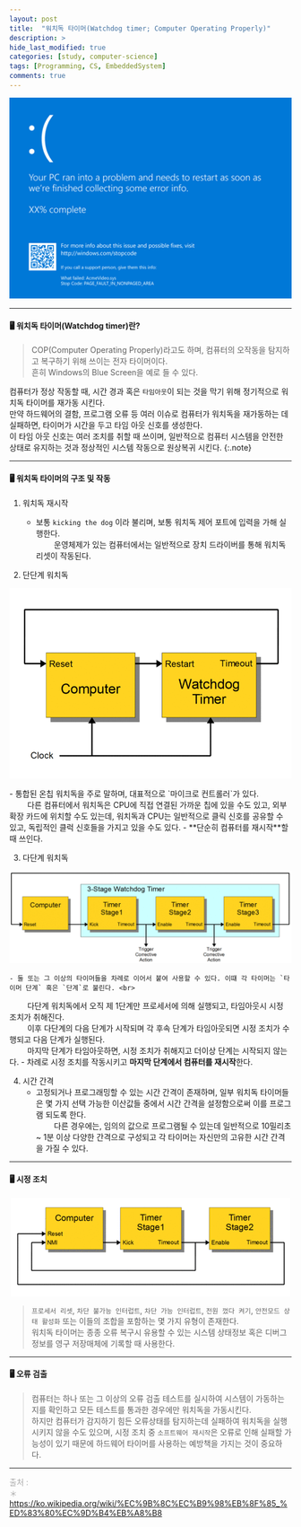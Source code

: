 ```yaml
---
layout: post
title:  "워치독 타이머(Watchdog timer; Computer Operating Properly)"
description: > 
hide_last_modified: true
categories: [study, computer-science]
tags: [Programming, CS, EmbeddedSystem]
comments: true
---
```


<p align="center">
  <img src="../../../assets/img/blog/computer_science/blue_screen.png" style="width: 832px; height: auto;" />
</p>

-----
#### 🖥️ 워치독 타이머(Watchdog timer)란?
> COP(Computer Operating Properly)라고도 하며, 컴퓨터의 오작동을 탐지하고 복구하기 위해 쓰이는 전자 타이머이다. <br>
흔히 Windows의 Blue Screen을 예로 들 수 있다.

컴퓨터가 정상 작동할 때, 시간 경과 혹은 `타임아웃`이 되는 것을 막기 위해 정기적으로 워치독 타이머를 재가동 시킨다. <br>
만약 하드웨어의 결함, 프로그램 오류 등 여러 이슈로 컴퓨터가 워치독을 재가동하는 데 실패하면, 타이머가 시간을 두고 타임 아웃 신호를 생성한다.<br>
이 타임 아웃 신호는 여러 조치를 취할 때 쓰이며, 일반적으로 컴퓨터 시스템을 안전한 상태로 유지하는 것과 정상적인 시스템 작동으로 원상복귀 시킨다.
{:.note}

----
#### 🖥️ 워치독 타이머의 구조 및 작동

1. 워치독 재시작
	- 보통 `kicking the dog` 이라 불리며, 보통 워치독 제어 포트에 입력을 가해 실행한다. <br>
&emsp;&emsp; 운영체제가 있는 컴퓨터에서는 일반적으로 장치 드라이버를 통해 워치독 리셋이 작동된다.

2. 단단계 워치독
<p align="center">
  <img src="../../../assets/img/blog/computer_science/simple_watchdog_timer.gif">
</p>
	- 통합된 온칩 워치독을 주로 말하며, 대표적으로 `마이크로 컨트롤러`가 있다. <br>
&emsp;&emsp; 다른 컴퓨터에서 워치독은 CPU에 직접 연결된 가까운 칩에 있을 수도 있고, 외부 확장 카드에 위치할 수도 있는데, 워치독과 CPU는 일반적으로 클릭 신호를 공유할 수 있고, 독립적인 클럭 신호들을 가지고 있을 수도 있다.	
	- **단순히 컴퓨터를 재시작**할 때 쓰인다.

3. 다단계 워치독
<p align="center">
  <img src="../../../assets/img/blog/computer_science/watchdog_3stage.gif">
</p>

	- 둘 또는 그 이상의 타이머들을 차례로 이어서 붙여 사용할 수 있다. 이떄 각 타이머는 `타이머 단계` 혹은 `단계`로 불린다. <br>
&emsp;&emsp; 다단계 워치독에서 오직 제 1단계만 프로세서에 의해 실행되고, 타임아웃시 시정 조치가 취해진다. <br>
&emsp;&emsp; 이후 다단계의 다음 단계가 시작되며 각 후속 단계가 타임아웃되면 시정 조치가 수행되고 다음 단계가 실행된다. <br>
&emsp;&emsp; 마지막 단계가 타임아웃하면, 시정 조치가 취해지고 더이상 단계는 시작되지 않는다.
	- 차례로 시정 조치를 작동시키고 **마지막 단계에서 컴퓨터를 재시작**한다.

4. 시간 간격
	- 고정되거나 프로그래밍할 수 있는 시간 간격이 존재하며, 일부 워치독 타이머들은 몇 가지 선택 가능한 이산값들 중에서 시간 간격을 설정함으로써 이를 프로그램 되도록 한다. <br>
&emsp;&emsp; 다른 경우에는, 임의의 값으로 프로그램될 수 있는데 일반적으로 10밀리초 ~ 1분 이상 다양한 간격으로 구성되고 각 타이머는 자신만의 고유한 시간 간격을 가질 수 있다. <br>

----
#### 🖥️ 시정 조치
<p align="center">
  <img src="../../../assets/img/blog/computer_science/watchdog_nmi_reset.gif">
</p>

> `프로세서 리셋`, `차단 불가능 인터럽트`, `차단 가능 인터럽트`, `전원 껐다 켜기`, `안전모드 상태 활성화` 또는 이들의 조합을 포함하는 몇 가지 유형이 존재한다. <br>
워치독 타이머는 종종 오류 복구시 유용할 수 있는 시스템 상태정보 혹은 디버그 정보를 영구 저장매체에 기록할 때 사용한다.

----
#### 🖥️ 오류 검출
> 컴퓨터는 하나 또는 그 이상의 오류 검출 테스트를 실시하여 시스템이 가동하는지를 확인하고 모든 테스트를 통과한 경우에만 워치독을 가동시킨다. <br>
하지만 컴퓨터가 감지하기 힘든 오류상태를 탐지하는데 실패하여 워치독을 실행시키지 않을 수도 있으며, 시정 조치 중 `소프트웨어 재시작`은 오류로 인해 실패할 가능성이 있기 때문에 하드웨어 타이머를 사용하는 예방책을 가지는 것이 중요하다.

----
<span style="color : darkgray;">출처 : <br>
＊ https://ko.wikipedia.org/wiki/%EC%9B%8C%EC%B9%98%EB%8F%85_%ED%83%80%EC%9D%B4%EB%A8%B8 <br>
</span>